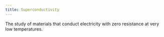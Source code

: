 ```yaml
---
title: Superconductivity
---
```


The study of materials that conduct electricity with zero resistance at very low temperatures.
